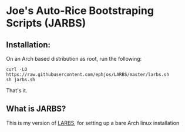 # Joe's Auto-Rice Bootstraping Scripts (JARBS)


## Installation:

On an Arch based distribution as root, run the following:

```
curl -LO https://raw.githubusercontent.com/ephjos/LARBS/master/larbs.sh
sh jarbs.sh
```

That's it.

## What is JARBS?

This is my version of [LARBS](https://github.com/lukesmithxyz/LARBS),
for setting up a bare Arch linux installation

